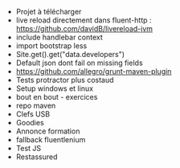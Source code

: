 + Projet à télécharger
+ live reload directement dans fluent-http : https://github.com/davidB/livereload-jvm
+ include handlebar context
+ import bootstrap less
+ Site.get().get("data.developers")
+ Default json dont fail on missing fields
+ https://github.com/allegro/grunt-maven-plugin
+ Tests protractor plus costaud
+ Setup windows et linux
+ bout en bout - exercices
+ repo maven
+ Clefs USB
+ Goodies
+ Annonce formation
+ fallback fluentlenium
+ Test JS
+ Restassured
